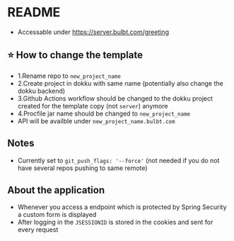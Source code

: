 # README
- Accessable under https://server.bulbt.com/greeting

## ⭐️ How to change the template
- 1.Rename repo to `new_project_name`
- 2.Create project in dokku with same name (potentially also change the dokku backend)
- 3.Github Actions workflow should be changed to the dokku project created for the template copy (not `server`) anymore
- 4.Procfile jar name should be changed to `new_project_name`
- API will be availble under `new_project_name.bulbt.com`

## Notes
- Currently set to `git_push_flags: '--force'` (not needed if you do not have several repos pushing to same remote)

## About the application
- Whenever you access a endpoint which is protected by Spring Security a custom form is displayed
- After logging in the `JSESSIONID` is stored in the cookies and sent for every request